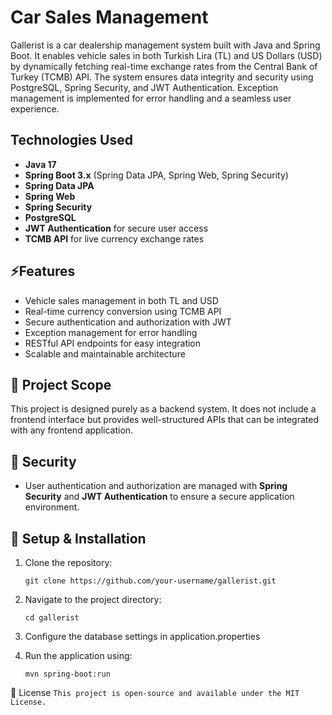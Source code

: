 # Car Sales Management
Gallerist is a car dealership management system built with Java and Spring Boot. It enables vehicle sales in both Turkish Lira (TL) and US Dollars (USD) by dynamically fetching real-time exchange rates from the Central Bank of Turkey (TCMB) API. The system ensures data integrity and security using PostgreSQL, Spring Security, and JWT Authentication. Exception management is implemented for error handling and a seamless user experience.

## Technologies Used

- **Java 17**  
- **Spring Boot 3.x** (Spring Data JPA, Spring Web, Spring Security)
- **Spring Data JPA**
- **Spring Web**
- **Spring Security**
- **PostgreSQL**
- **JWT Authentication** for secure user access  
- **TCMB API** for live currency exchange rates 

## ⚡Features

- Vehicle sales management in both TL and USD  
- Real-time currency conversion using TCMB API  
- Secure authentication and authorization with JWT  
- Exception management for error handling  
- RESTful API endpoints for easy integration  
- Scalable and maintainable architecture

## 📌 Project Scope  
This project is designed purely as a backend system. It does not include a frontend interface but provides well-structured APIs that can be integrated with any frontend application.  

## 🔐 Security  
- User authentication and authorization are managed with **Spring Security** and **JWT Authentication** to ensure a secure application environment.  

## 🔧 Setup & Installation  
1. Clone the repository:  
   ```
   git clone https://github.com/your-username/gallerist.git
   ```

2. Navigate to the project directory:
    ```
    cd gallerist
    ```

3. Configure the database settings in application.properties

4. Run the application using:
    ```
    mvn spring-boot:run
    ```

📜 License
    ```
    This project is open-source and available under the MIT License.
    ```
